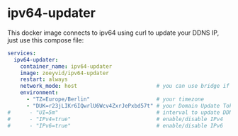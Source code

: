 # ipv64-updater

This docker image connects to ipv64 using curl to update your DDNS IP, just use this compose file:

```yaml
services:
  ipv64-updater:
    container_name: ipv64-updater
    image: zoeyvid/ipv64-updater
    restart: always
    network_mode: host                         # you can use bridge if it supports IPv6
    environment:
      - "TZ=Europe/Berlin"                     # your timezone
      - "DUK=r23jLIKr6IQwrlU6Wcv4ZxrJePxbd57t" # your Domain Update Token (invalid example)
#      - "UI=5m"                               # interval to update DDNS
#      - "IPv4=true"                           # enable/disable IPv4
#      - "IPv6=true"                           # enable/disable IPv6
```

